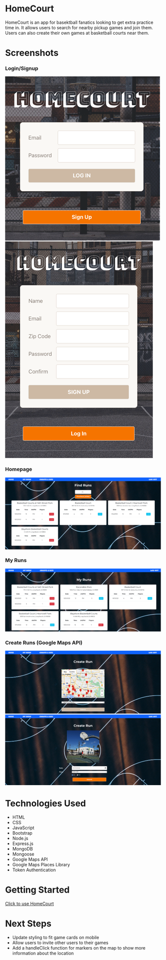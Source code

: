 # HomeCourt
HomeCourt is an app for basektball fanatics looking to get extra practice time in. It allows users to search for nearby pickup games and join them. Users can also create their own games at basketball courts near them. 

# Screenshots
### Login/Signup 
![Login](screenshots/login-form.png)
![Sign Up](screenshots/signup-form.png)

### Homepage
![Find Runs](screenshots/find-runs.png)

### My Runs
![User Joined Runs](screenshots/my-runs.png)

### Create Runs (Google Maps API)
![Select Location](screenshots/select-location-api.png)
![Schedule Date/Time](screenshots/schedule-run.png)

# Technologies Used
- HTML
- CSS
- JavaScript
- Bootstrap
- Node.js
- Express.js
- MongoDB
- Mongoose
- Google Maps API
- Google Maps Places Library
- Token Authentication

# Getting Started
[Click to use HomeCourt](https://home-court-cap.herokuapp.com/)

# Next Steps
- Update styling to fit game cards on mobile
- Allow users to invite other users to their games
- Add a handleClick function for markers on the map to show more information about the location